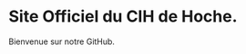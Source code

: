 # Site Officiel du CIH de Hoche.

Bienvenue sur notre GitHub.
<message inspirant pour donner envie de rejoindre>
<mettre un lien ici>

